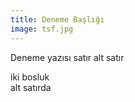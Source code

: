 ```yaml
---
title: Deneme Başlığı
image: tsf.jpg
---
```


Deneme yazısı satır
alt satır

iki bosluk  
alt satırda
